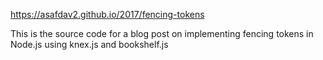 https://asafdav2.github.io/2017/fencing-tokens

This is the source code for a blog post on implementing fencing tokens in Node.js using knex.js and bookshelf.js

